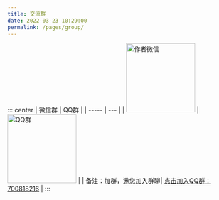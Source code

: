 ```yaml
---
title: 交流群
date: 2022-03-23 10:29:00
permalink: /pages/group/
---
```




::: center
| 微信群 | QQ群 |
| ----- | --- |
| <img src="/images/wxcode.png" alt="作者微信" width="155px" height="155px"> | <img src="/images/qq-group-qrcode.png" alt="QQ群" width="155px" height="155px"> |
| 备注：加群，邀您加入群聊| <a href="https://qm.qq.com/cgi-bin/qm/qr?k=38qddUeqrk_x29Xril9a_jxnoCGTmPRF&jump_from=webapi" target="_blank">点击加入QQ群：700818216</a> |
:::